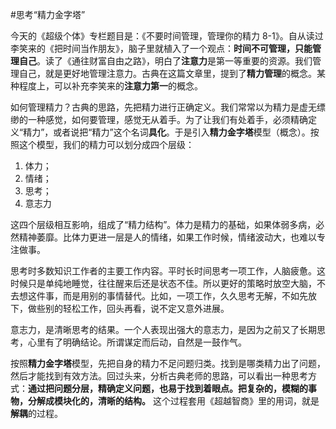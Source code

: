 #思考“精力金字塔”

今天的《超级个体》专栏题目是：《不要时间管理，管理你的精力 8-1》。自从读过李笑来的《把时间当作朋友》，脑子里就植入了一个观点：**时间不可管理，只能管理自己**。读了《通往财富自由之路》，明白了**注意力**是第一等重要的资源。我们管理自己，就是更好地管理注意力。古典在这篇文章里，提到了**精力管理**的概念。某种程度上，可以补充李笑来的**注意力第一**的概念。

如何管理精力？古典的思路，先把精力进行正确定义。我们常常以为精力是虚无缥缈的一种感觉，如何要管理，感觉无从着手。为了让我们有处着手，必须精确定义“精力”，或者说把“精力”这个名词**具化**。于是引入**精力金字塔**模型（概念）。按照这个模型，我们的精力可以划分成四个层级：

1. 体力；
2. 情绪；
3. 思考；
4. 意志力

这四个层级相互影响，组成了“精力结构”。体力是精力的基础，如果体弱多病，必然精神萎靡。比体力更进一层是人的情绪，如果工作时候，情绪波动大，也难以专注做事。

思考时多数知识工作者的主要工作内容。平时长时间思考一项工作，人脑疲惫。这时候只是单纯地睡觉，往往醒来后还是状态不佳。所以更好的策略时放空大脑，不去想这件事，而是用别的事情替代。比如，一项工作，久久思考无解，不如先放下，做些别的轻松工作，回头再看，说不定又意外进展。

意志力，是清晰思考的结果。一个人表现出强大的意志力，是因为之前又了长期思考，心里有了明确结论。所谓谋定而后动，自然是一鼓作气。

按照**精力金字塔**模型，先把自身的精力不足问题归类。找到是哪类精力出了问题，然后才能找到有效方法。回过头来，分析古典老师的思路，可以看出一种思考方式：**通过把问题分层，精确定义问题，也易于找到着眼点。把复杂的，模糊的事物，分解成模块化的，清晰的结构。** 这个过程套用《超越智商》里的用词，就是**解耦**的过程。
